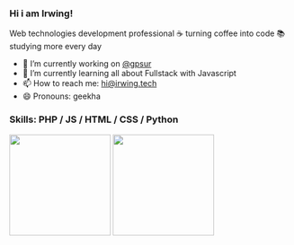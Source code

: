 ### Hi i am Irwing!

Web technologies development professional
☕ turning coffee into code
📚 studying more every day

- 🔭 I’m currently working on [@gpsur](https:gpsur.cl)
- 🌱 I’m currently learning all about Fullstack with Javascript
- 📫 How to reach me: hi@irwing.tech
- 😄 Pronouns: geekha

### Skills: PHP / JS / HTML / CSS / Python

<div>
  <img height="180em" src="https://github-readme-stats.vercel.app/api?username=irwing&count_private=true&show_icons=true&theme=codeSTACKr&bg_color=-45deg,282A36,3D3344" />
  <img height="180em" src="https://github-readme-stats.vercel.app/api/top-langs/?username=irwing&theme=codeSTACKr&bg_color=-45deg,282A36,3D3344&layout=compact&langs_count=6" />
</div>
